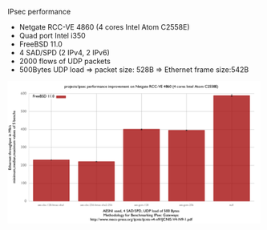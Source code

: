 IPsec performance 
  - Netgate RCC-VE 4860 (4 cores Intel Atom C2558E)
  - Quad port Intel i350
  - FreeBSD 11.0
  - 4 SAD/SPD (2 IPv4, 2 IPv6)
  - 2000 flows of UDP packets
  - 500Bytes UDP load => packet size: 528B => Ethernet frame size:542B

![IPSec performance on Netgate RCC-VE 4860](graph.png)

